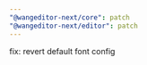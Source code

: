 ```yaml
---
"@wangeditor-next/core": patch
"@wangeditor-next/editor": patch
---
```


fix: revert default font config
